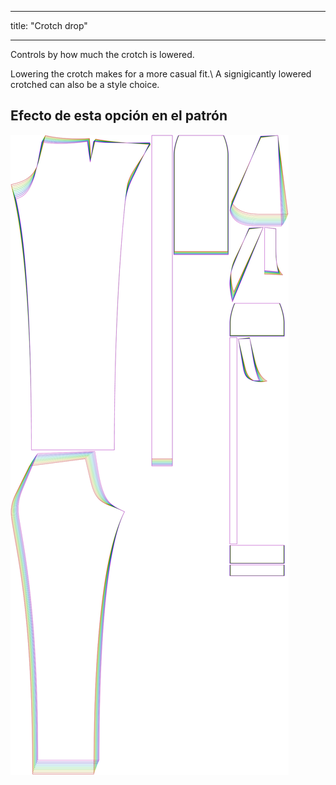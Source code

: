 - - -
title: "Crotch drop"
- - -

Controls by how much the crotch is lowered.

Lowering the crotch makes for a more casual fit.\ A signigicantly lowered crotched can also be a style choice.

## Efecto de esta opción en el patrón

![This image shows the effect of this option by superimposing several variants that have a different value for this option](charlie_crotchdrop_sample.svg "Effect of this option on the pattern")
